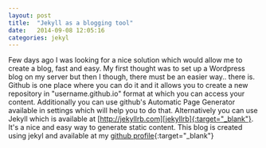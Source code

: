 ```yaml
---
layout: post
title:  "Jekyll as a blogging tool"
date:   2014-09-08 12:05:16
categories: jekyl
---
```


Few days ago I was looking for a nice solution which would allow me to create a blog, fast and easy. My first thought was to set up a Wordpress blog on my server but then I though, there must be an easier way.. there is. Github is one place where you can do it and it allows you to create a new repository in "username.github.io" format at which you can access your content. Additionally you can use github's Automatic Page Generator available in settings which will help you to do that. Alternatively you can use Jekyll which is available at [http://jekyllrb.com][jekyllrb]{:target="_blank"}. It's a nice and easy way to generate static content. This blog is created using jekyl and available at my [github profile][majest]{:target="_blank"}

[jekyllrb]:   http://jekyllrb.com
[majest]: https://github.com/majest/majest.github.io
